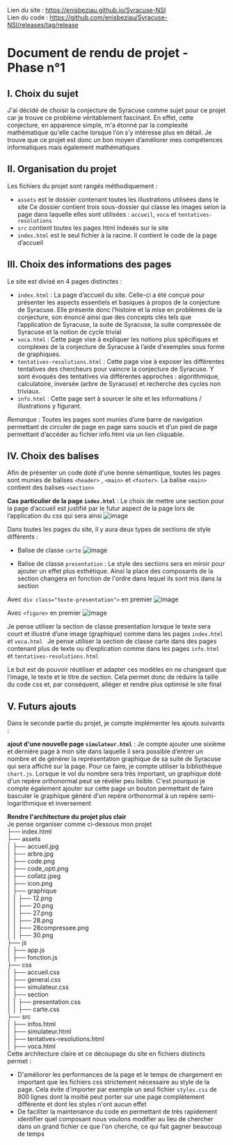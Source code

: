 Lien du site : https://enisbeziau.github.io/Syracuse-NSI  
Lien du code : https://github.com/enisbeziau/Syracuse-NSI/releases/tag/release

# Document de rendu de projet - Phase n°1

## I. Choix du sujet  
J'ai décidé de choisir la conjecture de Syracuse comme sujet pour ce projet car je trouve ce problème véritablement fascinant. En effet, cette conjecture, en apparence simple, m'a étonné par la complexité mathématique qu'elle cache lorsque l’on s’y intéresse plus en détail. Je trouve que ce projet est donc un bon moyen d’améliorer mes compétences informatiques mais également mathématiques

## II. Organisation du projet
Les fichiers du projet sont rangés méthodiquement :
- `assets` est le dossier contenant toutes les illustrations utilisées dans le site
Ce dossier contient trois sous-dossier qui classe les images selon la page dans laquelle elles sont utilisées : `accueil`, `voca` et `tentatives-resolutions`
- `src` contient toutes les pages html indexés sur le site
- `index.html` est le seul fichier à la racine. Il contient le code de la page d’accueil

## III. Choix des informations des pages
Le site est divisé en 4 pages distinctes : 
- `index.html` : La page d’accueil du site. Celle-ci a été conçue pour présenter les aspects essentiels et basiques à propos de la conjecture de Syracuse. Elle présente donc l’histoire et la mise en problèmes de la conjecture, son énoncé ainsi que des concepts clés tels que l’application de Syracuse, la suite de Syracuse, la suite compressée de Syracuse et la notion de cycle trivial
- `voca.html` : Cette page vise à expliquer les notions plus spécifiques et complexes de la conjecture de Syracuse à l’aide d'exemples sous forme de graphiques.
- `tentatives-resolutions.html` : Cette page vise à exposer les différentes tentatives des chercheurs pour vaincre la conjecture de Syracuse. Y sont évoqués des tentatives via différentes approches : algorithmique, calculatoire, inversée (arbre de Syracuse) et recherche des cycles non triviaux.
- `info.html` : Cette page sert à sourcer le site et les informations / illustrations y figurant.

*Remarque* : Toutes les pages sont munies d’une barre de navigation permettant de circuler de page en page sans soucis et d’un pied de page permettant d’accéder au fichier info.html via un lien cliquable. 

## IV. Choix des balises
Afin de présenter un code doté d'une bonne sémantique, toutes les pages sont munies de balises `<header>` , `<main>` et `<footer>`. La balise `<main>` contient des balises `<section>`

**Cas particulier de la page `index.html`** : Le choix de mettre une section pour la page d’accueil est justifié par le futur aspect de la page lors de l’application du css qui sera ainsi
![image](https://github.com/enisbeziau/Syracuse-NSI/assets/126325785/21593acf-882f-446a-a63c-64ba96e64a42)

Dans toutes les pages du site, il y aura deux types de sections de style différents : 
- Balise de classe `carte`
![image](https://github.com/enisbeziau/Syracuse-NSI/assets/126325785/9ce3147f-cc28-41ca-afc5-dfd200da38ba)

- Balise de classe `presentation` : Le style des sections sera en miroir pour ajouter un effet plus esthétique. Ainsi la place des composants de la section changera en fonction de l'ordre dans lequel ils sont mis dans la section

Avec `div class="texte-presentation">` en premier
![image](https://github.com/enisbeziau/Syracuse-NSI/assets/126325785/27b46c27-e79e-4c56-8500-41b148163b65)

Avec `<figure>` en premier
![image](https://github.com/enisbeziau/Syracuse-NSI/assets/126325785/444f21e2-309c-4638-a2e7-8d254d4c0c49)

Je pense utiliser la section de classe presentation lorsque le texte sera court et illustré d’une image (graphique) comme dans les pages `index.html` et `voca.html ` 
Je pense utiliser la section de classe carte dans des pages contenant plus de texte ou d’explication comme dans les pages `info.html` et `tentatives-resolutions.html`

Le but est de pouvoir réutiliser et adapter ces modèles en ne changeant que l’image, le texte et le titre de section. Cela permet donc de réduire la taille du code css et, par conséquent, alléger et rendre plus optimisé le site final

## V. Futurs ajouts
Dans le seconde partie du projet, je compte implémenter les ajouts suivants : 

**ajout d'une nouvelle page `simulateur.html`** : Je compte ajouter une sixième et dernière page à mon site dans laquelle il sera possible d’entrer un nombre et de générer la représentation graphique de sa suite de Syracuse qui sera affiché sur la page. Pour ce faire, je compte utiliser la bibliothèque `chart.js`. Lorsque le vol du nombre sera très important, un graphique doté d'un repère orthonormal peut se révéler peu lisible. C'est pourquoi je compte également ajouter sur cette page un bouton permettant de faire basculer le graphique généré d'un repère orthonormal à un repère semi-logarithmique et inversement

**Rendre l'architecture du projet plus clair**  
Je pense organiser comme ci-dessous mon projet  
├── index.html  
├── assets  
│   ├── accueil.jpg  
│   ├── arbre.jpg  
│   ├── code.png  
│   ├── code_opti.png  
│   ├── collatz.jpeg  
│   ├── icon.png  
│   ├── graphique  
│   │   ├── 12.png  
│   │   ├── 20.png  
│   │   ├── 27.png  
│   │   ├── 28.png  
│   │   ├── 28compressee.png  
│   │   ├── 30.png  
├── js  
│   ├── app.js  
│   ├── fonction.js  
├── css  
│   ├── accueil.css  
│   ├── general.css  
│   ├── simulateur.css  
│   ├── section  
│   │   ├── presentation.css  
│   │   ├── carte.css  
├── src  
│   ├── infos.html  
│   ├── simulateur.html  
│   ├── tentatives-resolutions.html  
│   ├── voca.html  
Cette architecture claire et ce découpage du site en fichiers distincts permet :
- D'améliorer les performances de la page et le temps de chargement en important que les fichiers css strictement nécessaire au style de la page. Cela évite d'importer par exemple un seul fichier `styles.css` de 800 lignes dont la moitié peut porter sur une page complètement différente et dont les styles n'ont aucun effet
- De faciliter la maintenance du code en permettant de très rapidement identifier quel composant nous voulons modifier au lieu de chercher dans un grand fichier ce que l'on cherche, ce qui fait gagner beaucoup de temps






